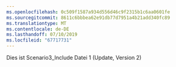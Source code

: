 ```yaml
---
ms.openlocfilehash: 0c509f1587a934d556d46c9f2315b1c6aa0601fe
ms.sourcegitcommit: 8611c6bbbea62e91db77d7951a4b21add340fc89
ms.translationtype: MT
ms.contentlocale: de-DE
ms.lasthandoff: 07/10/2019
ms.locfileid: "67717731"
---
```

Dies ist Scenario3_Include Datei 1 (Update, Version 2)
